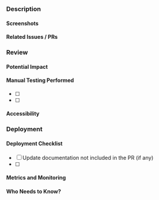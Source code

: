 
<!-- ** This is an Overleaf public repository ** -->

<!-- Please review https://github.com/overleaf/overleaf/blob/master/CONTRIBUTING.md for guidance on what is expected of a contribution. -->

### Description



#### Screenshots



#### Related Issues / PRs



### Review



#### Potential Impact



#### Manual Testing Performed

- [ ]
- [ ]

#### Accessibility



### Deployment



#### Deployment Checklist

- [ ] Update documentation not included in the PR (if any)
- [ ]

#### Metrics and Monitoring



#### Who Needs to Know?

